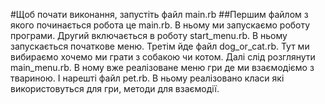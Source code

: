 #Щоб почати виконання, запустіть файл main.rb
##Першим файлом з якого починається робота це main.rb. В ньому ми запускаємо роботу програми.
Другий включається в роботу start_menu.rb. В ньому запускається початкове меню.
Третім йде файл dog_or_cat.rb. Тут ми вибираємо хочемо ми грати з собакою чи котом.
Далі слід розглянути main_menu.rb. В ному вже реалізоване меню гри де ми взаємодіємо з твариною.
І нарешті файл pet.rb. В ньому реалізовано класи які використовуться для гри, методи для взаємодії.
